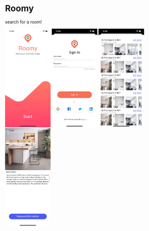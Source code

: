 # Roomy
search for a room!


<img src= "images/Start.png" width="150" >  <img src= "images/SignIn.png" width="150" >
<img src= "images/Home.png" width="150" >   <img src= "images/Info.png" width="150" >

